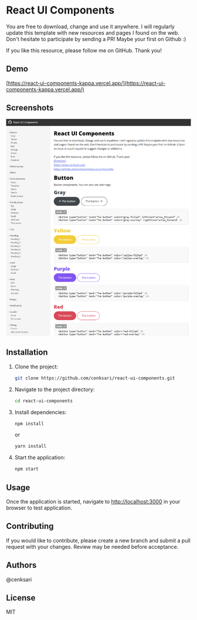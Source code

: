 # React UI Components

You are free to download, change and use it anywhere. I will regularly update this template with new resources and pages I found on the web. Don't hesitate to participate by sending a PR! Maybe your first on Github :)

If you like this resource, please follow me on GitHub. Thank you!

## Demo

[https://react-ui-components-kappa.vercel.app/](https://react-ui-components-kappa.vercel.app/)

## Screenshots

![Home](https://github.com/cenksari/react-ui-components/blob/main/screenshots/screenshot1.png?raw=true)

## Installation

1. Clone the project:

   ```bash
   git clone https://github.com/cenksari/react-ui-components.git
   ```

2. Navigate to the project directory:

   ```bash
   cd react-ui-components
   ```

3. Install dependencies:

   ```bash
   npm install
   ```

   or

   ```bash
   yarn install
   ```

4. Start the application:

   ```bash
   npm start
   ```

## Usage

Once the application is started, navigate to [http://localhost:3000](http://localhost:3000) in your browser to test application.

## Contributing

If you would like to contribute, please create a new branch and submit a pull request with your changes. Review may be needed before acceptance.

## Authors

@cenksari

## License

MIT
